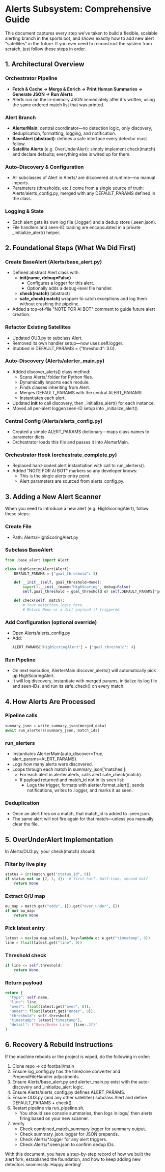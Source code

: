 # Alerts Subsystem: Comprehensive Guide

This document captures every step we've taken to build a flexible, scalable alerting branch in the sports bot, and shows exactly how to add new alert "satellites" in the future. If you ever need to reconstruct the system from scratch, just follow these steps in order.

## 1. Architectural Overview

### Orchestrator Pipeline

- **Fetch & Cache → Merge & Enrich → Print Human Summaries → Generate JSON → Run Alerts**
- Alerts run on the in-memory JSON immediately after it's written, using the same ordered match list that was printed.

### Alert Branch

- **AlerterMain**: central coordinator—no detection logic, only discovery, deduplication, formatting, logging, and notification.
- **BaseAlert (abstract)**: defines a safe interface every detector must follow.
- **Satellite Alerts** (e.g. OverUnderAlert): simply implement check(match) and declare defaults; everything else is wired up for them.

### Auto-Discovery & Configuration

- All subclasses of Alert in Alerts/ are discovered at runtime—no manual imports.
- Parameters (thresholds, etc.) come from a single source of truth: Alerts/alerts_config.py, merged with any DEFAULT_PARAMS defined in the class.

### Logging & State

- Each alert gets its own log file (<AlertName>.logger) and a dedup store (<AlertName>.seen.json).
- File handlers and seen-ID loading are encapsulated in a private _initialize_alert() helper.

## 2. Foundational Steps (What We Did First)

### Create BaseAlert (Alerts/base_alert.py)

- Defined abstract Alert class with:
  - **__init__(name, debug=False)**
    - Configures a logger for this alert.
    - Optionally adds a debug-level file handler.
  - **check(match)** (abstract)
  - **safe_check(match)** wrapper to catch exceptions and log them without crashing the pipeline.
- Added a top-of-file "NOTE FOR AI BOT" comment to guide future alert creation.

### Refactor Existing Satellites

- Updated OU3.py to subclass Alert.
- Removed its own handler setup—now uses self.logger.
- Stubbed in DEFAULT_PARAMS = {"threshold": 3.0}.

### Auto-Discovery (Alerts/alerter_main.py)

- Added discover_alerts() class method:
  - Scans Alerts/ folder for Python files.
  - Dynamically imports each module.
  - Finds classes inheriting from Alert.
  - Merges DEFAULT_PARAMS with the central ALERT_PARAMS.
  - Instantiates each alert.
- Updated __init__ to call discovery, then _initialize_alert() for each instance.
- Moved all per-alert logger/seen-ID setup into _initialize_alert().

### Central Config (Alerts/alerts_config.py)

- Created a simple ALERT_PARAMS dictionary—maps class names to parameter dicts.
- Orchestrator loads this file and passes it into AlerterMain.

### Orchestrator Hook (orchestrate_complete.py)

- Replaced hard-coded alert instantiation with call to run_alerters().
- Added "NOTE FOR AI BOT" markers so any developer knows:
  - This is the single alerts entry point.
  - Alert parameters are sourced from alerts_config.py.

## 3. Adding a New Alert Scanner

When you need to introduce a new alert (e.g. HighScoringAlert), follow these steps:

### Create File

- Path: Alerts/HighScoringAlert.py

### Subclass BaseAlert

```python
from .base_alert import Alert

class HighScoringAlert(Alert):
    DEFAULT_PARAMS = {"goal_threshold": 3}

    def __init__(self, goal_threshold=None):
        super().__init__(name="HighScoring", debug=False)
        self.goal_threshold = goal_threshold or self.DEFAULT_PARAMS["goal_threshold"]

    def check(self, match):
        # Your detection logic here...
        # Return None or a dict payload if triggered
```

### Add Configuration (optional override)

- Open Alerts/alerts_config.py
- Add:
  ```python
  ALERT_PARAMS["HighScoringAlert"] = {"goal_threshold": 4}
  ```

### Run Pipeline

- On next execution, AlerterMain.discover_alerts() will automatically pick up HighScoringAlert.
- It will log discovery, instantiate with merged params, initialize its log file and seen-IDs, and run its safe_check() on every match.

## 4. How Alerts Are Processed

### Pipeline calls

```python
summary_json = write_summary_json(merged_data)
await run_alerters(summary_json, match_ids)
```

### run_alerters

- Instantiates AlerterMain(auto_discover=True, alert_params=ALERT_PARAMS).
- Logs how many alerts were discovered.
- Loops through each match in summary_json['matches']:
  - For each alert in alerter.alerts, calls alert.safe_check(match).
  - If payload returned and match_id not in its seen list:
    - Logs the trigger, formats with alerter.format_alert(), sends notifications, writes to <AlertName>.logger, and marks it as seen.

### Deduplication

- Once an alert fires on a match, that match_id is added to <AlertName>.seen.json.
- The same alert will not fire again for that match—unless you manually clear the file.

## 5. OverUnderAlert Implementation

In Alerts/OU3.py, your check(match) should:

### Filter by live play

```python
status = int(match.get("status_id", 0))
if status not in {2, 3, 4}:  # first half, half-time, second half
    return None
```

### Extract O/U map

```python
ou_map = match.get("odds", {}).get("over_under", {})
if not ou_map:
    return None
```

### Pick latest entry

```python
latest = max(ou_map.values(), key=lambda e: e.get("timestamp", 0))
line = float(latest.get("line", 0))
```

### Threshold check

```python
if line <= self.threshold:
    return None
```

### Return payload

```python
return {
  "type": self.name,
  "line": line,
  "over": float(latest.get("over", 0)),
  "under": float(latest.get("under", 0)),
  "threshold": self.threshold,
  "timestamp": latest["timestamp"],
  "detail": f"Over/Under Line: {line:.2f}"
}
```

## 6. Recovery & Rebuild Instructions

If the machine reboots or the project is wiped, do the following in order:

1. Clone repo → cd football/main
2. Ensure log_config.py has the timezone converter and PrependFileHandler adjustments.
3. Ensure Alerts/base_alert.py and alerter_main.py exist with the auto-discovery and _initialize_alert logic.
4. Ensure Alerts/alerts_config.py defines ALERT_PARAMS.
5. Ensure OU3.py (and any other satellites) subclass Alert and define DEFAULT_PARAMS + check().
6. Restart pipeline via run_pipeline.sh.
   - You should see console summaries, then logs in logs/, then alerts firing based on your new scanner.
7. Verify
   - Check combined_match_summary.logger for summary output.
   - Check summary_json.logger for JSON prepends.
   - Check Alerts/*.logger for any alert triggers.
   - Check Alerts/*.seen.json to confirm dedup IDs.

With this document, you have a step-by-step record of how we built the alert fork, established the foundation, and how to keep adding new detectors seamlessly. Happy alerting!
